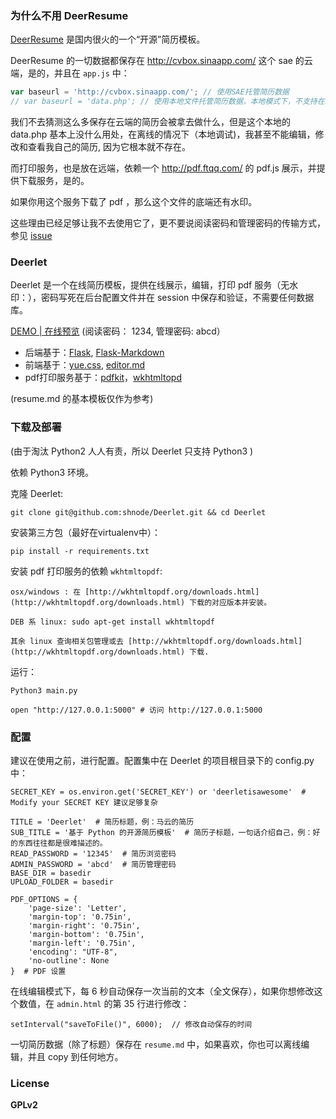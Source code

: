 ### 为什么不用 DeerResume

[DeerResume](https://github.com/geekcompany/DeerResume) 是国内很火的一个“开源”简历模板。

DeerResume 的一切数据都保存在 http://cvbox.sinaapp.com/ 这个 sae 的云端，是的，并且在 `app.js` 中：

```js
var baseurl = 'http://cvbox.sinaapp.com/'; // 使用SAE托管简历数据
// var baseurl = 'data.php'; // 使用本地文件托管简历数据，本地模式下，不支持在线编辑
```

我们不去猜测这么多保存在云端的简历会被拿去做什么，但是这个本地的 data.php 基本上没什么用处，在离线的情况下（本地调试)，我甚至不能编辑，修改和查看我自己的简历, 因为它根本就不存在。

而打印服务，也是放在远端，依赖一个 http://pdf.ftqq.com/ 的 pdf.js 展示，并提供下载服务，是的。

如果你用这个服务下载了 pdf ，那么这个文件的底端还有水印。

这些理由已经足够让我不去使用它了，更不要说阅读密码和管理密码的传输方式，参见 [issue](https://github.com/geekcompany/DeerResume/issues/12)

### Deerlet

Deerlet 是一个在线简历模板，提供在线展示，编辑，打印 pdf 服务（无水印：），密码写死在后台配置文件并在 session 中保存和验证，不需要任何数据库。

[DEMO | 在线预览]() (阅读密码： 1234, 管理密码: abcd）

- 后端基于：[Flask](https://github.com/mitsuhiko/flask), [Flask-Markdown](https://github.com/dcolish/flask-markdown)
- 前端基于：[yue.css](https://github.com/lepture/yue.css), [editor.md](https://github.com/pandao/editor.md)
- pdf打印服务基于：[pdfkit](https://github.com/JazzCore/python-pdfkit)，[wkhtmltopd](fhttp://wkhtmltopdf.org/)

(resume.md 的基本模板仅作为参考)

### 下载及部署

(由于淘汰 Python2 人人有责，所以 Deerlet 只支持 Python3 )

依赖 Python3 环境。

克隆 Deerlet:

    git clone git@github.com:shnode/Deerlet.git && cd Deerlet
    
安装第三方包（最好在virtualenv中）：

    pip install -r requirements.txt

安装 pdf 打印服务的依赖 `wkhtmltopdf`:

    osx/windows : 在 [http://wkhtmltopdf.org/downloads.html](http://wkhtmltopdf.org/downloads.html) 下载的对应版本并安装。

    DEB 系 linux: sudo apt-get install wkhtmltopdf
    
    其余 linux 查询相关包管理或去 [http://wkhtmltopdf.org/downloads.html](http://wkhtmltopdf.org/downloads.html) 下载.
    
运行：

    Python3 main.py
    
    open "http://127.0.0.1:5000" # 访问 http://127.0.0.1:5000
    
### 配置

建议在使用之前，进行配置。配置集中在 Deerlet 的项目根目录下的 config.py 中：


    SECRET_KEY = os.environ.get('SECRET_KEY') or 'deerletisawesome'  # Modify your SECRET KEY 建议足够复杂

    TITLE = 'Deerlet'  # 简历标题，例：马云的简历
    SUB_TITLE = '基于 Python 的开源简历模板'  # 简历子标题，一句话介绍自己，例：好的东西往往都是很难描述的。
    READ_PASSWORD = '12345'  # 简历浏览密码
    ADMIN_PASSWORD = 'abcd'  # 简历管理密码
    BASE_DIR = basedir
    UPLOAD_FOLDER = basedir

    PDF_OPTIONS = {
        'page-size': 'Letter',
        'margin-top': '0.75in',
        'margin-right': '0.75in',
        'margin-bottom': '0.75in',
        'margin-left': '0.75in',
        'encoding': "UTF-8",
        'no-outline': None
    }  # PDF 设置
    
在线编辑模式下，每 6 秒自动保存一次当前的文本（全文保存），如果你想修改这个数值，在 `admin.html` 的第 35 行进行修改：

    setInterval("saveToFile()", 6000);  // 修改自动保存的时间
    
一切简历数据（除了标题）保存在 `resume.md` 中，如果喜欢，你也可以离线编辑，并且 copy 到任何地方。
    
### License

**GPLv2**
